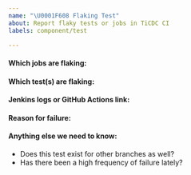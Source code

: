 ```yaml
---
name: "\U0001F608 Flaking Test" 
about: Report flaky tests or jobs in TiCDC CI 
labels: component/test

---
```


<!-- Please only use this template for submitting reports about flaky tests or jobs (pass or fail with no underlying change in code) in TiCDC CI -->

#### Which jobs are flaking:

#### Which test(s) are flaking:

#### Jenkins logs or GitHub Actions link:

#### Reason for failure:

#### Anything else we need to know:

- Does this test exist for other branches as well?
- Has there been a high frequency of failure lately?

<!-- Please link this report to https://github.com/pingcap/ticdc/issues/2246 as a subtask. -->

